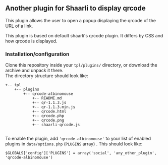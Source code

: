 ## Another plugin for Shaarli to display qrcode

This plugin allows the user to open a popup displaying the qrcode of the URL of a link.

This plugin is based on default shaarli's qrcode plugin. It differs by CSS and how qrcode is displayed.

### Installation/configuration
Clone this repository inside your `tpl/plugins/` directory, or download the archive and unpack it there.  
The directory structure should look like:

```
+-- tpl
    +-- plugins
        +-- qrcode-albinomouse
            +-- README.md
			+-- qr-1.1.3.js
			+-- qr-1.1.3.min.js
			+-- qrcode.html
			+-- qrcode.php
			+-- qrcode.png
			+-- shaarli-qrcode.js
			
```

To enable the plugin, add `'qrcode-albinomouse'` to your list of enabled plugins in `data/options.php` (`PLUGINS` array)
. This should look like:

```
$GLOBALS['config']['PLUGINS'] = array('social', 'any_other_plugin', 'qrcode-albinomouse')
```
